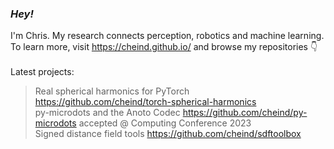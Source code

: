 ### *Hey!* 

<!--<img align="right" src="https://github-readme-stats.vercel.app/api?username=cheind" width="40%">-->
I'm Chris. My research connects perception, robotics and machine learning. To learn more, visit https://cheind.github.io/ and browse my repositories :point_down:
<br><br>
Latest projects:
  > Real spherical harmonics for PyTorch https://github.com/cheind/torch-spherical-harmonics<br>
  > py-microdots and the Anoto Codec https://github.com/cheind/py-microdots accepted @ Computing Conference 2023<br>
  > Signed distance field tools https://github.com/cheind/sdftoolbox<br>  
</sub>




